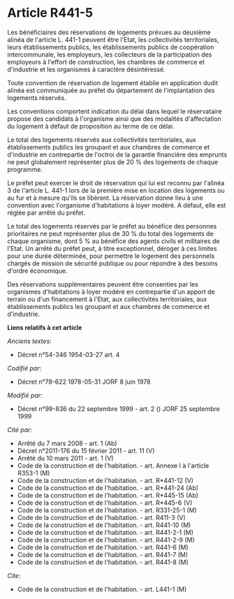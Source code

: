 # Article R441-5

Les bénéficiaires des réservations de logements prévues au deuxième alinéa de l'article L. 441-1 peuvent être l'Etat, les
collectivités territoriales, leurs établissements publics, les établissements publics de coopération intercommunale, les
employeurs, les collecteurs de la participation des employeurs à l'effort de construction, les chambres de commerce et
d'industrie et les organismes à caractère désintéressé.

Toute convention de réservation de logement établie en application dudit alinéa est communiquée au préfet du département de
l'implantation des logements réservés.

Les conventions comportent indication du délai dans lequel le réservataire propose des candidats à l'organisme ainsi que des
modalités d'affectation du logement à défaut de proposition au terme de ce délai.

Le total des logements réservés aux collectivités territoriales, aux établissements publics les groupant et aux chambres de
commerce et d'industrie en contrepartie de l'octroi de la garantie financière des emprunts ne peut globalement représenter
plus de 20 % des logements de chaque programme.

Le préfet peut exercer le droit de réservation qui lui est reconnu par l'alinéa 3 de l'article L. 441-1 lors de la première
mise en location des logements ou au fur et à mesure qu'ils se libèrent. La réservation donne lieu à une convention avec
l'organisme d'habitations à loyer modéré. A défaut, elle est réglée par arrêté du préfet.

Le total des logements réservés par le préfet au bénéfice des personnes prioritaires ne peut représenter plus de 30 % du
total des logements de chaque organisme, dont 5 % au bénéfice des agents civils et militaires de l'Etat. Un arrêté du préfet
peut, à titre exceptionnel, déroger à ces limites pour une durée déterminée, pour permettre le logement des personnels
chargés de mission de sécurité publique ou pour répondre à des besoins d'ordre économique.

Des réservations supplémentaires peuvent être consenties par les organismes d'habitations à loyer modéré en contrepartie d'un
apport de terrain ou d'un financement à l'Etat, aux collectivités territoriales, aux établissements publics les groupant et
aux chambres de commerce et d'industrie.

**Liens relatifs à cet article**

_Anciens textes_:

  - Décret n°54-346 1954-03-27 art. 4

_Codifié par_:

  - Décret n°78-622 1978-05-31 JORF 8 juin 1978

_Modifié par_:

  - Décret n°99-836 du 22 septembre 1999 - art. 2 () JORF 25 septembre 1999

_Cité par_:

  - Arrêté du 7 mars 2008 - art. 1 (Ab)
  - Décret n°2011-176 du 15 février 2011 - art. 11 (V)
  - Arrêté du 10 mars 2011 - art. 1 (V)
  - Code de la construction et de l'habitation. - art. Annexe I à l'article R353-1 (M)
  - Code de la construction et de l'habitation. - art. R*441-12 (V)
  - Code de la construction et de l'habitation. - art. R*441-24 (Ab)
  - Code de la construction et de l'habitation. - art. R*445-15 (Ab)
  - Code de la construction et de l'habitation. - art. R*445-6 (V)
  - Code de la construction et de l'habitation. - art. R331-25-1 (M)
  - Code de la construction et de l'habitation. - art. R411-3 (V)
  - Code de la construction et de l'habitation. - art. R441-10 (M)
  - Code de la construction et de l'habitation. - art. R441-2-1 (M)
  - Code de la construction et de l'habitation. - art. R441-2-9 (M)
  - Code de la construction et de l'habitation. - art. R441-6 (M)
  - Code de la construction et de l'habitation. - art. R441-7 (M)
  - Code de la construction et de l'habitation. - art. R441-8 (M)

_Cite_:

  - Code de la construction et de l'habitation. - art. L441-1 (M)
